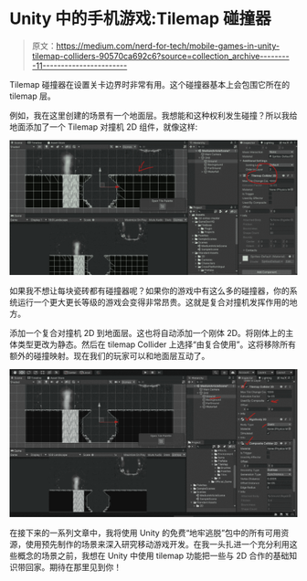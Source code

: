 # Unity 中的手机游戏:Tilemap 碰撞器

> 原文：<https://medium.com/nerd-for-tech/mobile-games-in-unity-tilemap-colliders-90570ca692c6?source=collection_archive---------11----------------------->

Tilemap 碰撞器在设置关卡边界时非常有用。这个碰撞器基本上会包围它所在的 tilemap 层。

例如，我在这里创建的场景有一个地面层。我想能和这种权利发生碰撞？所以我给地面添加了一个 Tilemap 对撞机 2D 组件，就像这样:

![](img/c6c909be388288aba0b07b3595831b96.png)

如果我不想让每块瓷砖都有碰撞器呢？如果你的游戏中有这么多的碰撞器，你的系统运行一个更大更长等级的游戏会变得非常昂贵。这就是复合对撞机发挥作用的地方。

添加一个复合对撞机 2D 到地面层。这也将自动添加一个刚体 2D。将刚体上的主体类型更改为静态。然后在 tilemap Collider 上选择“由复合使用”。这将移除所有额外的碰撞映射。现在我们的玩家可以和地面层互动了。

![](img/3db0df1d326a4c22a4253f30762255f3.png)

在接下来的一系列文章中，我将使用 Unity 的免费“地牢逃脱”包中的所有可用资源，使用预先制作的场景来深入研究移动游戏开发。在我一头扎进一个充分利用这些概念的场景之前，我想在 Unity 中使用 tilemap 功能把一些与 2D 合作的基础知识带回家。期待在那里见到你！